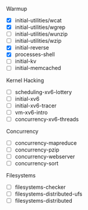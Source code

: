 Warmup

- [x] initial-utilities/wcat
- [x] initial-utilities/wgrep
- [ ] initial-utilities/wunzip
- [ ] initial-utilities/wzip
- [x] initial-reverse
- [x] processes-shell
- [ ] initial-kv
- [ ] initial-memcached

Kernel Hacking
- [ ] scheduling-xv6-lottery
- [ ] initial-xv6
- [ ] initial-xv6-tracer
- [ ] vm-xv6-intro
- [ ] concurrency-xv6-threads

Concurrency
- [ ] concurrency-mapreduce
- [ ] concurrency-pzip
- [ ] concurrency-webserver
- [ ] concurrency-sort

Filesystems
- [ ] filesystems-checker
- [ ] filesystems-distributed-ufs
- [ ] filesystems-distributed
